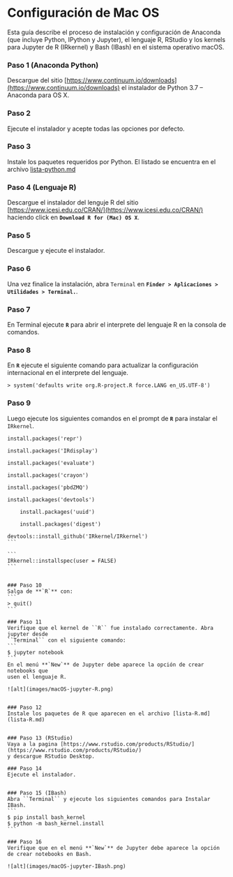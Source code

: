# Configuración de Mac OS

Esta guía describe el proceso de instalación y configuración de Anaconda (que
incluye Python, IPython y Jupyter), el lenguaje R, RStudio y los kernels para
Jupyter de R (IRkernel) y Bash (IBash) en el sistema operativo macOS.



### Paso 1 (Anaconda Python)
Descargue del sitio [https://www.continuum.io/downloads](https://www.continuum.io/downloads) el
instalador de Python 3.7 – Anaconda para OS X.


### Paso 2
Ejecute el instalador y acepte todas las opciones por defecto.


### Paso 3
Instale los paquetes requeridos por Python. El listado se encuentra
en el archivo [lista-python.md](lista-python.md)

### Paso 4 (Lenguaje R)
Descargue el instalador del lenguje R del sitio
[https://www.icesi.edu.co/CRAN/](https://www.icesi.edu.co/CRAN/)
haciendo click en **`Download R for (Mac) OS X`**.

### Paso 5
Descargue y ejecute el instalador.


### Paso 6
Una vez finalice la instalación, abra ``Terminal`` en
**``Finder > Aplicaciones > Utilidades > Terminal.``**.

### Paso 7
En Terminal ejecute **`R`** para abrir el interprete del lenguaje R en la
consola de comandos.


### Paso 8
En **`R`** ejecute el siguiente comando para actualizar la configuración
internacional en el interprete del lenguaje.

```
> system('defaults write org.R-project.R force.LANG en_US.UTF-8')
```

### Paso 9
Luego ejecute los siguientes comandos en el prompt de **`R`** para instalar
el ``IRkernel``.

```
install.packages('repr')
```

```
install.packages('IRdisplay')
```

```
install.packages('evaluate')
```


```
install.packages('crayon')
```

```
install.packages('pbdZMQ')
```

```
install.packages('devtools')
```

```
    install.packages('uuid')
```

```
    install.packages('digest')
```

````
devtools::install_github('IRkernel/IRkernel')
```

```
IRkernel::installspec(user = FALSE)
```


### Paso 10
Salga de **`R`** con:
```
> quit()
```

### Paso 11
Verifique que el kernel de ``R`` fue instalado correctamente. Abra jupyter desde
``Terminal`` con el siguiente comando:
```
$ jupyter notebook
```
En el menú **`New`** de Jupyter debe aparece la opción de crear notebooks que
usen el lenguaje R.

![alt](images/macOS-jupyter-R.png)


### Paso 12
Instale los paquetes de R que aparecen en el archivo [lista-R.md](lista-R.md)


### Paso 13 (RStudio)
Vaya a la pagina [https://www.rstudio.com/products/RStudio/](https://www.rstudio.com/products/RStudio/)
y descargue RStudio Desktop.

### Paso 14
Ejecute el instalador.


### Paso 15 (IBash)
Abra ``Terminal`` y ejecute los siguientes comandos para Instalar IBash.
```
$ pip install bash_kernel
$ python -m bash_kernel.install
```

### Paso 16
Verifique que en el menú **`New`** de Jupyter debe aparece la opción de crear notebooks en Bash.

![alt](images/macOS-jupyter-IBash.png)
